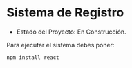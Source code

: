 <H1> Sistema de Registro </H1>

- Estado del Proyecto: En Construcción.

Para ejecutar el sistema debes poner:

````npm install react````
